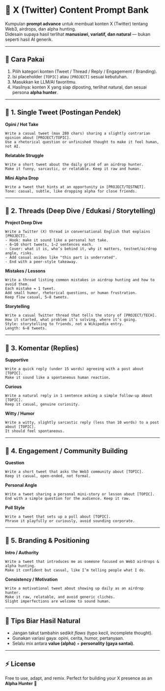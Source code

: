 # 📝 X (Twitter) Content Prompt Bank  
Kumpulan **prompt advance** untuk membuat konten X (Twitter) tentang Web3, airdrops, dan alpha hunting.  
Didesain supaya hasil terlihat **manusiawi, variatif, dan natural** — bukan seperti hasil AI generik.  

---

## 🚀 Cara Pakai  
1. Pilih kategori konten (Tweet / Thread / Reply / Engagement / Branding).  
2. Isi placeholder `[TOPIC]` atau `[PROJECT]` sesuai kebutuhan.  
3. Masukkan ke LLM/AI favoritmu.  
4. Hasilnya: konten X yang siap diposting, terlihat natural, dan sesuai persona **alpha hunter**.  

---

## 🔹 1. Single Tweet (Postingan Pendek)  

**Opini / Hot Take**  
```
Write a casual tweet (max 280 chars) sharing a slightly contrarian opinion about [PROJECT/TOPIC]. 
Use a rhetorical question or unfinished thought to make it feel human, not AI.
```

**Relatable Struggle**  
```
Write a short tweet about the daily grind of an airdrop hunter. 
Make it funny, sarcastic, or relatable. Keep it raw and human.
```

**Mini Alpha Drop**  
```
Write a tweet that hints at an opportunity in [PROJECT/TESTNET]. 
Tone: casual, subtle, like dropping alpha for close friends.
```

---

## 🔹 2. Threads (Deep Dive / Edukasi / Storytelling)  

**Project Deep Dive**  
```
Write a Twitter (X) thread in conversational English that explains [PROJECT]. 
- Hook: make it sound like a personal hot take. 
- 6–10 short tweets, 1–2 sentences each. 
- Cover: what it is, who’s behind it, why it matters, testnet/airdrop angle, risks. 
- Add casual asides like "this part is underrated". 
- End with a peer-style takeaway.
```

**Mistakes / Lessons**  
```
Write a thread listing common mistakes in airdrop hunting and how to avoid them. 
Each mistake = 1 tweet. 
Add small humor, rhetorical questions, or human frustration. 
Keep flow casual, 5–8 tweets.
```

**Storytelling**  
```
Write a casual Twitter thread that tells the story of [PROJECT/TECH]. 
How it started, what problem it’s solving, where it’s going. 
Style: storytelling to friends, not a Wikipedia entry. 
Length: 6–8 tweets.
```

---

## 🔹 3. Komentar (Replies)  

**Supportive**  
```
Write a quick reply (under 15 words) agreeing with a post about [TOPIC]. 
Make it sound like a spontaneous human reaction.
```

**Curious**  
```
Write a natural reply in 1 sentence asking a simple follow-up about [TOPIC]. 
Keep it casual, genuine curiosity.
```

**Witty / Humor**  
```
Write a witty, slightly sarcastic reply (less than 10 words) to a post about [TOPIC]. 
It should feel spontaneous.
```

---

## 🔹 4. Engagement / Community Building  

**Question**  
```
Write a short tweet that asks the Web3 community about [TOPIC]. 
Keep it casual, open-ended, not formal.
```

**Personal Angle**  
```
Write a tweet sharing a personal mini-story or lesson about [TOPIC]. 
End with a simple question for the audience. Keep it raw.
```

**Poll Style**  
```
Write a tweet that sets up a poll about [TOPIC]. 
Phrase it playfully or curiously, avoid sounding corporate.
```

---

## 🔹 5. Branding & Positioning  

**Intro / Authority**  
```
Write a tweet that introduces me as someone focused on Web3 airdrops & alpha hunting. 
Make it confident but casual, like I’m telling people what I do.
```

**Consistency / Motivation**  
```
Write a motivational tweet about showing up daily as an airdrop hunter. 
Make it raw, relatable, and avoid generic clichés. 
Slight imperfections are welcome to sound human.
```

---

## 📌 Tips Biar Hasil Natural  
- Jangan takut tambahin sedikit *flaws* (typo kecil, incomplete thought).  
- Gunakan variasi gaya: opini, cerita, humor, pertanyaan.  
- Selalu mix antara **value (alpha)** + **personality (gaya santai)**.  

---

## ⚡ License  
Free to use, adapt, and remix. Perfect for building your X presence as an **Alpha Hunter** 🚀
